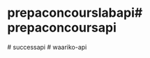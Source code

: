 # prepaconcourslabapi#   p r e p a c o n c o u r s a p i  
 #   s u c c e s s a p i  
 #   w a a r i k o - a p i  
 